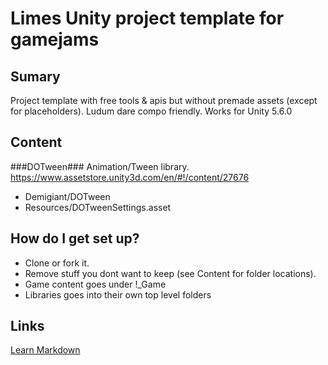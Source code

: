 # Limes Unity project template for gamejams #



## Sumary ##
Project template with free tools & apis but without premade assets (except for placeholders). Ludum dare compo friendly.
Works for Unity 5.6.0

## Content ##

###DOTween###
Animation/Tween library.
https://www.assetstore.unity3d.com/en/#!/content/27676

* Demigiant/DOTween
* Resources/DOTweenSettings.asset

## How do I get set up? ##
* Clone or fork it.
* Remove stuff you dont want to keep (see Content for folder locations).
* Game content goes under !_Game
* Libraries goes into their own top level folders

## Links ##
[Learn Markdown](https://bitbucket.org/tutorials/markdowndemo)